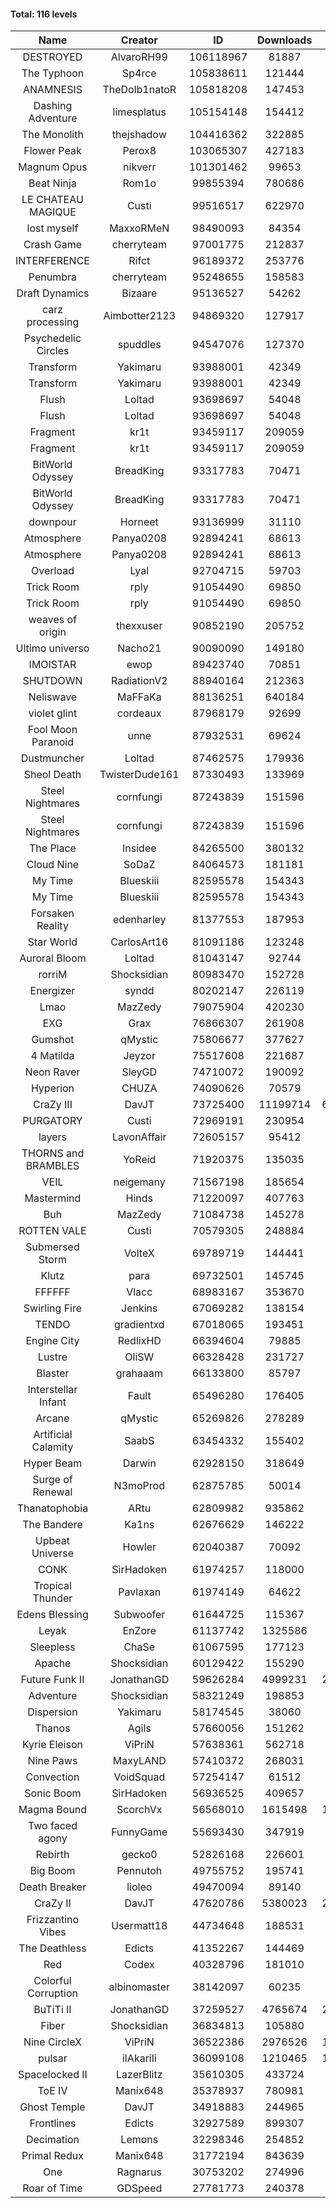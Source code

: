 #### Total: 116 levels

| Name | Creator | ID | Downloads | Likes |
|:---:|:---:|:---:|:---:|:---:|
| DESTROYED | AlvaroRH99 | 106118967 | 81887 | 2516
| The Typhoon | Sp4rce | 105838611 | 121444 | 4822
| ANAMNESIS | TheDolb1natoR | 105818208 | 147453 | 7607
| Dashing Adventure | limesplatus | 105154148 | 154412 | 5074
| The Monolith | thejshadow | 104416362 | 322885 | 8104
| Flower Peak | Perox8 | 103065307 | 427183 | 13039
| Magnum Opus | nikverr | 101301462 | 99653 | 3040
| Beat Ninja | Rom1o | 99855394 | 780686 | 40895
| LE CHATEAU MAGIQUE | Custi | 99516517 | 622970 | 21458
| lost myself | MaxxoRMeN | 98490093 | 84354 | 4713
| Crash Game | cherryteam | 97001775 | 212837 | 11071
| INTERFERENCE | Rifct | 96189372 | 253776 | 9307
| Penumbra | cherryteam | 95248655 | 158583 | 8699
| Draft Dynamics | Bizaare | 95136527 | 54262 | 3050
| carz processing | Aimbotter2123 | 94869320 | 127917 | 3792
| Psychedelic Circles | spuddles | 94547076 | 127370 | 5311
| Transform | Yakimaru | 93988001 | 42349 | 1873
| Transform | Yakimaru | 93988001 | 42349 | 1873
| Flush | Loltad | 93698697 | 54048 | 2538
| Flush | Loltad | 93698697 | 54048 | 2538
| Fragment | kr1t | 93459117 | 209059 | 6627
| Fragment | kr1t | 93459117 | 209059 | 6627
| BitWorld Odyssey | BreadKing | 93317783 | 70471 | 4439
| BitWorld Odyssey | BreadKing | 93317783 | 70471 | 4439
| downpour | Horneet | 93136999 | 31110 | 1784
| Atmosphere | Panya0208 | 92894241 | 68613 | 4521
| Atmosphere | Panya0208 | 92894241 | 68613 | 4521
| Overload | Lyal | 92704715 | 59703 | 3737
| Trick Room | rply | 91054490 | 69850 | 3135
| Trick Room | rply | 91054490 | 69850 | 3135
| weaves of origin  | thexxuser | 90852190 | 205752 | 7347
| Ultimo universo | Nacho21 | 90090090 | 149180 | 9802
| IMOISTAR | ewop | 89423740 | 70851 | 3510
| SHUTDOWN | RadiationV2 | 88940164 | 212363 | 8119
| Neliswave | MaFFaKa | 88136251 | 640184 | 31088
| violet glint | cordeaux | 87968179 | 92699 | 3833
| Fool Moon Paranoid | unne | 87932531 | 69624 | 3246
| Dustmuncher | Loltad | 87462575 | 179936 | 6928
| Sheol Death | TwisterDude161 | 87330493 | 133969 | 5052
| Steel Nightmares | cornfungi | 87243839 | 151596 | 6158
| Steel Nightmares | cornfungi | 87243839 | 151596 | 6158
| The  Place | Insidee | 84265500 | 380132 | 10212
| Cloud Nine | SoDaZ | 84064573 | 181181 | 6545
| My Time | Blueskiii | 82595578 | 154343 | 9230
| My Time | Blueskiii | 82595578 | 154343 | 9230
| Forsaken Reality | edenharley | 81377553 | 187953 | 8321
| Star World | CarlosArt16 | 81091186 | 123248 | 6587
| Auroral Bloom | Loltad | 81043147 | 92744 | 5320
| rorriM | Shocksidian | 80983470 | 152728 | 6873
| Energizer | syndd | 80202147 | 226119 | 12387
| Lmao | MazZedy | 79075904 | 420230 | 22568
| EXG | Grax | 76866307 | 261908 | 13139
| Gumshot | qMystic | 75806677 | 377627 | 20303
| 4 Matilda | Jeyzor | 75517608 | 221687 | 10304
| Neon Raver | SleyGD | 74710072 | 190092 | 7742
| Hyperion | CHUZA | 74090626 | 70579 | 3866
| CraZy III | DavJT | 73725400 | 11199714 | 620371
| PURGATORY | Custi | 72969191 | 230954 | 11267
| layers | LavonAffair | 72605157 | 95412 | 4500
| THORNS and BRAMBLES | YoReid | 71920375 | 135035 | 7124
| VEIL | neigemany | 71567198 | 185654 | 8668
| Mastermind | Hinds | 71220097 | 407763 | 19634
| Buh | MazZedy | 71084738 | 145278 | 8693
| ROTTEN VALE | Custi | 70579305 | 248884 | 11162
| Submersed Storm |  VolteX | 69789719 | 144441 | 6988
| Klutz | para | 69732501 | 145745 | 7065
| FFFFFF | Vlacc | 68983167 | 353670 | 15465
| Swirling Fire | Jenkins | 67069282 | 138154 | 6723
| TENDO | gradientxd | 67018065 | 193451 | 12417
| Engine City | RedlixHD | 66394604 | 79885 | 5062
| Lustre | OliSW | 66328428 | 231727 | 6606
| Blaster | grahaaam | 66133800 | 85797 | 3499
| Interstellar Infant | Fault | 65496280 | 176405 | 12956
| Arcane | qMystic | 65269826 | 278289 | 21974
| Artificial Calamity | SaabS | 63454332 | 155402 | 4927
| Hyper Beam | Darwin | 62928150 | 318649 | 9402
| Surge of Renewal | N3moProd | 62875785 | 50014 | 3136
| Thanatophobia | ARtu | 62809982 | 935862 | 57061
| The Bandere | Ka1ns | 62676629 | 146222 | 5083
| Upbeat Universe | Howler | 62040387 | 70092 | 3913
| CONK | SirHadoken | 61974257 | 118000 | 4872
| Tropical Thunder | Pavlaxan | 61974149 | 64622 | 3827
| Edens Blessing | Subwoofer | 61644725 | 115367 | 6435
| Leyak | EnZore | 61137742 | 1325586 | 80164
| Sleepless | ChaSe | 61067595 | 177123 | 10403
| Apache | Shocksidian | 60129422 | 155290 | 7373
| Future Funk II | JonathanGD | 59626284 | 4999231 | 256274
| Adventure | Shocksidian | 58321249 | 198853 | 7054
| Dispersion | Yakimaru | 58174545 | 38060 | 2060
| Thanos | Agils | 57660056 | 151262 | 9756
| Kyrie Eleison | ViPriN | 57638361 | 562718 | 24348
| Nine Paws | MaxyLAND | 57410372 | 268031 | 16566
| Convection | VoidSquad | 57254147 | 61512 | 2960
| Sonic Boom | SirHadoken | 56936525 | 409657 | 13145
| Magma Bound | ScorchVx | 56568010 | 1615498 | 109652
| Two faced agony | FunnyGame | 55693430 | 347919 | 16878
| Rebirth | gecko0 | 52826168 | 226601 | 15024
| Big Boom | Pennutoh | 49755752 | 195741 | 12536
| Death Breaker | lioleo | 49470094 | 89140 | 4155
| CraZy II | DavJT | 47620786 | 5380023 | 277087
| Frizzantino Vibes | Usermatt18 | 44734648 | 188531 | 13003
| The Deathless | Edicts | 41352267 | 144469 | 9956
| Red | Codex | 40328796 | 181010 | 11750
| Colorful Corruption | albinomaster | 38142097 | 60235 | 2576
| BuTiTi II | JonathanGD | 37259527 | 4765674 | 258473
| Fiber | Shocksidian | 36834813 | 105880 | 8768
| Nine CircleX | ViPriN | 36522386 | 2976526 | 129710
| pulsar | iIAkariIi | 36099108 | 1210465 | 152974
| Spacelocked II | LazerBlitz | 35610305 | 433724 | 30805
| ToE IV  | Manix648 | 35378937 | 780981 | 48118
| Ghost Temple | DavJT | 34918883 | 244965 | 15740
| Frontlines | Edicts | 32927589 | 899307 | 56406
| Decimation | Lemons | 32298346 | 254852 | 19948
| Primal Redux | Manix648 | 31772194 | 843639 | 61010
| One | Ragnarus | 30753202 | 274996 | 22982
| Roar of Time | GDSpeed | 27781773 | 240378 | 18503
